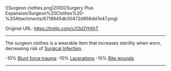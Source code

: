 ![Surgeon clothes.png\|200](/Surgery Plus Expansion/Surgeon%20Clothes%20-%20Attachments/6718845db30472d958dd7e47.png)

Original URL: https://trello.com/c/CbOYH0rT

---

The surgeon clothes is a wearable item that increases sterility when worn, decreasing risk of [Surgical Infection](Surgical%20Infection.md).

\-10% [Blunt force trauma]([Wounds](../Any%20bodypart/archived/Wounds.md) "‌")
\-10% [Lacerations]([Wounds](../Any%20bodypart/archived/Wounds.md) "‌")
\-10% [Bite wounds]([Wounds](../Any%20bodypart/archived/Wounds.md) "‌")

---

